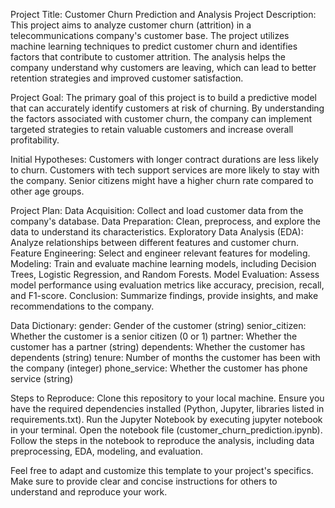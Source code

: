 Project Title: Customer Churn Prediction and Analysis
Project Description:
This project aims to analyze customer churn (attrition) in a telecommunications company's customer base. The project utilizes machine learning techniques to predict customer churn and identifies factors that contribute to customer attrition. The analysis helps the company understand why customers are leaving, which can lead to better retention strategies and improved customer satisfaction.

Project Goal:
The primary goal of this project is to build a predictive model that can accurately identify customers at risk of churning. By understanding the factors associated with customer churn, the company can implement targeted strategies to retain valuable customers and increase overall profitability.

Initial Hypotheses:
Customers with longer contract durations are less likely to churn.
Customers with tech support services are more likely to stay with the company.
Senior citizens might have a higher churn rate compared to other age groups.


Project Plan:
Data Acquisition: Collect and load customer data from the company's database.
Data Preparation: Clean, preprocess, and explore the data to understand its characteristics.
Exploratory Data Analysis (EDA): Analyze relationships between different features and customer churn.
Feature Engineering: Select and engineer relevant features for modeling.
Modeling: Train and evaluate machine learning models, including Decision Trees, Logistic Regression, and Random Forests.
Model Evaluation: Assess model performance using evaluation metrics like accuracy, precision, recall, and F1-score.
Conclusion: Summarize findings, provide insights, and make recommendations to the company.


Data Dictionary:
gender: Gender of the customer (string)
senior_citizen: Whether the customer is a senior citizen (0 or 1)
partner: Whether the customer has a partner (string)
dependents: Whether the customer has dependents (string)
tenure: Number of months the customer has been with the company (integer)
phone_service: Whether the customer has phone service (string)



Steps to Reproduce:
Clone this repository to your local machine.
Ensure you have the required dependencies installed (Python, Jupyter, libraries listed in requirements.txt).
Run the Jupyter Notebook by executing jupyter notebook in your terminal.
Open the notebook file (customer_churn_prediction.ipynb).
Follow the steps in the notebook to reproduce the analysis, including data preprocessing, EDA, modeling, and evaluation.


Feel free to adapt and customize this template to your project's specifics. Make sure to provide clear and concise instructions for others to understand and reproduce your work.
